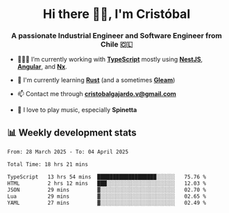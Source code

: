 <h1 align="center">Hi there ✌🏻, I'm Cristóbal</h1>
<h3 align="center">A passionate Industrial Engineer and Software Engineer from Chile 🇨🇱</h3>

- 🧑🏻‍💻 I’m currently working with **[TypeScript](https://www.typescriptlang.org)** mostly using **[NestJS](https://nestjs.com)**, **[Angular](https://angular.io)**, and **[Nx](https://nx.dev)**.

- 🌱 I'm currently learning **[Rust](https://www.rust-lang.org)** (and a sometimes **[Gleam](https://gleam.run/)**)

- 📫 Contact me through **cristobalgajardo.v@gmail.com**

- 🎸 I love to play music, especially **Spinetta**

## 📊 Weekly development stats

<!--START_SECTION:waka-->

```txt
From: 28 March 2025 - To: 04 April 2025

Total Time: 18 hrs 21 mins

TypeScript   13 hrs 54 mins  ███████████████████░░░░░░   75.76 %
HTML         2 hrs 12 mins   ███░░░░░░░░░░░░░░░░░░░░░░   12.03 %
JSON         29 mins         ▓░░░░░░░░░░░░░░░░░░░░░░░░   02.70 %
Lua          29 mins         ▓░░░░░░░░░░░░░░░░░░░░░░░░   02.65 %
YAML         27 mins         ▓░░░░░░░░░░░░░░░░░░░░░░░░   02.49 %
```

<!--END_SECTION:waka-->
